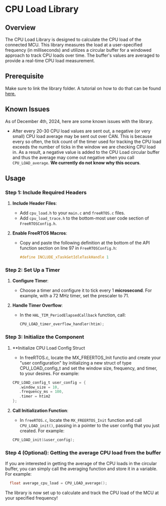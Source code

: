 # CPU Load Library

## Overview

The CPU Load Library is designed to calculate the CPU load of the connected MCU. This library measures the load at a user-specified frequency (in milliseconds) and utilizes a circular buffer for a windowed approach to track CPU loads over time. The buffer's values are averaged to provide a real-time CPU load measurement.

## Prerequisite

Make sure to link the library folder. A tutorial on how to do that can be found [here.](https://wiki.ubcsolar.com/en/tutorials/stm32cubeide)

## Known Issues
As of December 4th, 2024, here are some known issues with the library. 
* After every 20-30 CPU load values are sent out, a negative (or very small) CPU load average may be sent out over CAN. This is because every so often, the tick count of the timer used for tracking the CPU load exceeds the number of ticks in the window we are checking CPU load in. As a result, a negative value is added to the CPU Load circular buffer and thus the average may come out negative when you call `CPU_LOAD_average`. **We currently do not know why this occurs**. 

## Usage

### Step 1: Include Required Headers

1. **Include Header Files**: 
   - Add `cpu_load.h` to your `main.c` and `freeRTOS.c` files.
   - Add `cpu_load_trace.h` to the bottom-most user code section of `FreeRTOSConfig.h`.

2. **Enable FreeRTOS Macros**:
   - Copy and paste the following definition at the bottom of the API function section on line 97 in `FreeRTOSConfig.h`:
     ```c
     #define INCLUDE_xTaskGetIdleTaskHandle 1
     ```

### Step 2: Set Up a Timer

1. **Configure Timer**:
   - Choose a timer and configure it to tick every 1 **microsecond**. For example, with a 72 MHz timer, set the prescaler to 71.

2. **Handle Timer Overflow**:
   - In the `HAL_TIM_PeriodElapsedCallback` function, call:
     ```c
     CPU_LOAD_timer_overflow_handler(htim);
     ```

### Step 3: Initialize the Component

1. **Initialize CPU Load Config Struct
   - In freeRTOS.c, locate the MX_FREERTOS_Init functio and 
     create your "user configuration" by initializing a new 
     struct of type CPU_LOAD_config_t and set the window size, frequency, and timer, to your desires.
     For example:

   ```c
   CPU_LOAD_config_t user_config = {
      .window_size = 10,
      .frequency_ms = 100,
      .timer = htim2
   };
   ```

2. **Call Initialization Function**:
   - In `freeRTOS.c`, locate the `MX_FREERTOS_Init` function and call `CPU_LOAD_init()`, passing in a pointer to the user config that you just created.
   For example:

   ```c
   CPU_LOAD_init(&user_config);
   ```
   
### Step 4 (Optional): Getting the average CPU load from the buffer

   If you are interested in getting the average of the CPU loads in the circular buffer, you can simply call the averaging function and store it in a variable.
   For example:
   
   ```c
     float average_cpu_load = CPU_LOAD_average();
   ```

The library is now set up to calculate and track the CPU load of the MCU at your specified frequency!
